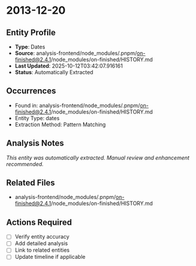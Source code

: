 # 2013-12-20

## Entity Profile
- **Type**: Dates
- **Source**: analysis-frontend/node_modules/.pnpm/on-finished@2.4.1/node_modules/on-finished/HISTORY.md
- **Last Updated**: 2025-10-12T03:42:07.916161
- **Status**: Automatically Extracted

## Occurrences
- Found in: analysis-frontend/node_modules/.pnpm/on-finished@2.4.1/node_modules/on-finished/HISTORY.md
- Entity Type: dates
- Extraction Method: Pattern Matching

## Analysis Notes
*This entity was automatically extracted. Manual review and enhancement recommended.*

## Related Files
- analysis-frontend/node_modules/.pnpm/on-finished@2.4.1/node_modules/on-finished/HISTORY.md

## Actions Required
- [ ] Verify entity accuracy
- [ ] Add detailed analysis
- [ ] Link to related entities
- [ ] Update timeline if applicable
